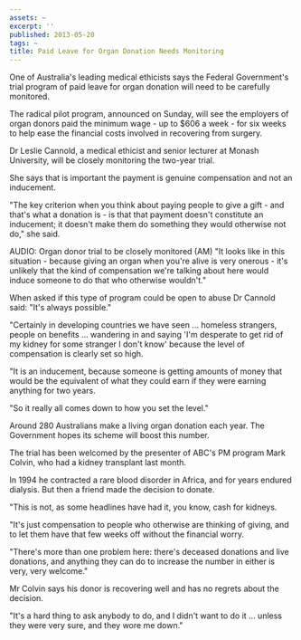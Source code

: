 ```yaml
---
assets: ~
excerpt: ''
published: 2013-05-20
tags: ~
title: Paid Leave for Organ Donation Needs Monitoring
---
```

One of Australia's leading medical ethicists says the Federal Government's trial program of paid leave for organ donation will need to be carefully monitored.

The radical pilot program, announced on Sunday, will see the employers of organ donors paid the minimum wage - up to $606 a week - for six weeks to help ease the financial costs involved in recovering from surgery.

Dr Leslie Cannold, a medical ethicist and senior lecturer at Monash University, will be closely monitoring the two-year trial.

She says that is important the payment is genuine compensation and not an inducement.

"The key criterion when you think about paying people to give a gift - and that's what a donation is - is that that payment doesn't constitute an inducement; it doesn't make them do something they would otherwise not do," she said.


AUDIO: Organ donor trial to be closely monitored (AM)
"It looks like in this situation - because giving an organ when you're alive is very onerous - it's unlikely that the kind of compensation we're talking about here would induce someone to do that who otherwise wouldn't."

When asked if this type of program could be open to abuse Dr Cannold said: "It's always possible."

"Certainly in developing countries we have seen ... homeless strangers, people on benefits ... wandering in and saying 'I'm desperate to get rid of my kidney for some stranger I don't know' because the level of compensation is clearly set so high.

"It is an inducement, because someone is getting amounts of money that would be the equivalent of what they could earn if they were earning anything for two years.

"So it really all comes down to how you set the level."

Around 280 Australians make a living organ donation each year. The Government hopes its scheme will boost this number.

The trial has been welcomed by the presenter of ABC's PM program Mark Colvin, who had a kidney transplant last month.

In 1994 he contracted a rare blood disorder in Africa, and for years endured dialysis. But then a friend made the decision to donate.

"This is not, as some headlines have had it, you know, cash for kidneys.

"It's just compensation to people who otherwise are thinking of giving, and to let them have that few weeks off without the financial worry.

"There's more than one problem here: there's deceased donations and live donations, and anything they can do to increase the number in either is very, very welcome."

Mr Colvin says his donor is recovering well and has no regrets about the decision.

"It's a hard thing to ask anybody to do, and I didn't want to do it ... unless they were very sure, and they wore me down."